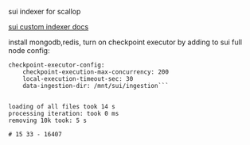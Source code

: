 sui indexer for scallop

[sui custom indexer docs](https://docs.sui.io/guides/developer/advanced/custom-indexer)

install mongodb,redis,
turn on checkpoint executor by adding to sui full node config:
```
checkpoint-executor-config:
    checkpoint-execution-max-concurrency: 200
    local-execution-timeout-sec: 30
    data-ingestion-dir: /mnt/sui/ingestion```


loading of all files took 14 s
processing iteration: took 0 ms
removing 10k took: 5 s

# 15 33 - 16407